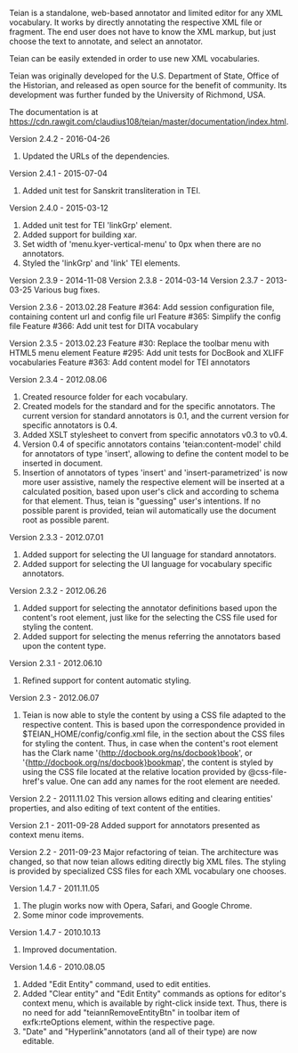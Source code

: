 Teian is a standalone, web-based annotator and limited editor for any XML vocabulary. It works by directly annotating the respective XML file or fragment. The end user does not have to know the XML markup, but just choose the text to annotate, and select an annotator.

Teian can be easily extended in order to use new XML vocabularies.
 
Teian was originally developed for the U.S. Department of State, Office of the Historian, and released as open source for the benefit of community. Its development was further funded by the University of Richmond, USA.

The documentation is at https://cdn.rawgit.com/claudius108/teian/master/documentation/index.html.

Version 2.4.2 - 2016-04-26
1. Updated the URLs of the dependencies.

Version 2.4.1 - 2015-07-04
1. Added unit test for Sanskrit transliteration in TEI.

Version 2.4.0 - 2015-03-12
1. Added unit test for TEI 'linkGrp' element.
2. Added support for building xar.
3. Set width of 'menu.kyer-vertical-menu' to 0px when there are no annotators.
4. Styled the 'linkGrp' and 'link' TEI elements. 

Version 2.3.9 - 2014-11-08
Version 2.3.8 - 2014-03-14
Version 2.3.7 - 2013-03-25
Various bug fixes.

Version 2.3.6 - 2013.02.28
Feature #364: Add session configuration file, containing content url and config file url
Feature #365: Simplify the config file
Feature #366: Add unit test for DITA vocabulary

Version 2.3.5 - 2013.02.23
Feature #30: Replace the toolbar menu with HTML5 menu element
Feature #295: Add unit tests for DocBook and XLIFF vocabularies
Feature #363: Add content model for TEI annotators

Version 2.3.4 - 2012.08.06
1. Created resource folder for each vocabulary.
2. Created models for the standard and for the specific annotators. The current version for standard annotators is 0.1, and the current version for specific annotators is 0.4.
3. Added XSLT stylesheet to convert from specific annotators v0.3 to v0.4.
4. Version 0.4 of specific annotators contains 'teian:content-model' child for annotators of type 'insert', allowing to define the content model to be inserted in document.
5. Insertion of annotators of types 'insert' and 'insert-parametrized' is now more user assistive, namely the respective element will be inserted at a calculated position, based upon user's click and according to schema for that element. Thus, teian is "guessing" user's intentions. If no possible parent is provided, teian wil automatically use the document root as possible parent.

Version 2.3.3 - 2012.07.01
1. Added support for selecting the UI language for standard annotators.
2. Added support for selecting the UI language for vocabulary specific annotators.

Version 2.3.2 - 2012.06.26
1. Added support for selecting the annotator definitions based upon the content's root element, just like for the selecting the CSS file used for styling the content.
2. Added support for selecting the menus referring the annotators based upon the content type.

Version 2.3.1 - 2012.06.10
1. Refined support for content automatic styling.

Version 2.3 - 2012.06.07
1. Teian is now able to style the content by using a CSS file adapted to the respective content. This is based upon the correspondence provided in $TEIAN_HOME/config/config.xml file, in the section about the CSS files for styling the content. Thus, in case when the content's root element has the Clark name '{http://docbook.org/ns/docbook}book', or '{http://docbook.org/ns/docbook}bookmap', the content is styled by using the CSS file located at the relative location provided by @css-file-href's value. One can add any names for the root element are needed.  

Version 2.2 - 2011.11.02
This version allows editing and clearing entities' properties, and also editing of text content of the entities.

Version 2.1 - 2011-09-28
Added support for annotators presented as context menu items.

Version 2.2 - 2011-09-23
Major refactoring of teian. The architecture was changed, so that now teian allows editing directly big XML files.
The styling is provided by specialized CSS files for each XML vocabulary one chooses.

Version 1.4.7 - 2011.11.05
1. The plugin works now with Opera, Safari, and Google Chrome.
2. Some minor code improvements.

Version 1.4.7 - 2010.10.13
1. Improved documentation.

Version 1.4.6 - 2010.08.05
1. Added "Edit Entity" command, used to edit entities.
2. Added "Clear entity" and "Edit Entity" commands as options for editor's context menu, which is available by right-click inside text. Thus, there is no need for add "teiannRemoveEntityBtn" in toolbar item of exfk:rteOptions
element, within the respective page.
3. "Date" and "Hyperlink"annotators (and all of their type) are now editable.
